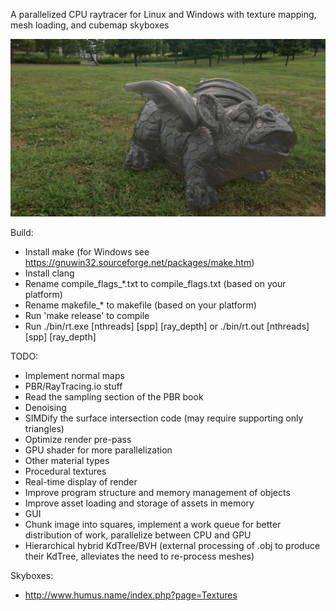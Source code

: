 A parallelized CPU raytracer for Linux and Windows with texture mapping, mesh loading, and cubemap skyboxes

![alt text](https://github.com/deggua/raytracer/blob/main/assets/sample/image.jpg?raw=true)

Build:
* Install make (for Windows see https://gnuwin32.sourceforge.net/packages/make.htm)
* Install clang
* Rename compile_flags_*.txt to compile_flags.txt (based on your platform)
* Rename makefile_* to makefile (based on your platform)
* Run 'make release' to compile
* Run ./bin/rt.exe [nthreads] [spp] [ray_depth] or ./bin/rt.out [nthreads] [spp] [ray_depth]

TODO:
* Implement normal maps
* PBR/RayTracing.io stuff
* Read the sampling section of the PBR book
* Denoising
* SIMDify the surface intersection code (may require supporting only triangles)
* Optimize render pre-pass
* GPU shader for more parallelization
* Other material types
* Procedural textures
* Real-time display of render
* Improve program structure and memory management of objects
* Improve asset loading and storage of assets in memory
* GUI
* Chunk image into squares, implement a work queue for better distribution of work, parallelize between CPU and GPU
* Hierarchical hybrid KdTree/BVH (external processing of .obj to produce their KdTree, alleviates the need to re-process meshes)

Skyboxes:
* http://www.humus.name/index.php?page=Textures
